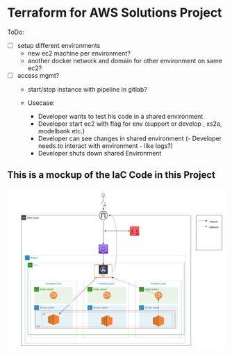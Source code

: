 # Terraform for AWS Solutions Project


ToDo: 
- [ ] setup different environments
    - new ec2 machine per environment?
    - another docker network and domain for other environment on same ec2?
- [ ] access mgmt? 
    - start/stop instance with pipeline in gitlab?

    - Usecase: 
        - Developer wants to test his code in a shared environment
        - Developer start ec2 with flag for env (support or develop , xs2a, modelbank etc.)
        - Developer can see changes in shared environment
        (- Developer needs to interact with environment - like logs?)
        - Developer shuts down shared Environment


This is a mockup of the IaC Code in this Project
---
![mock aws](.assets/AWS-mock.png)
